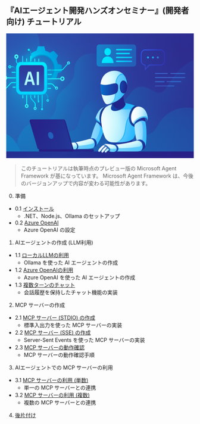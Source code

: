 
## 『AIエージェント開発ハンズオンセミナー』(開発者向け) チュートリアル

![AIエージェント](./Images/tutorial_banner_aiagent.png)

>このチュートリアルは執筆時点のプレビュー版の Microsoft Agent Framework が基になっています。
>Microsoft Agent Framework は、今後のバージョンアップで内容が変わる可能性があります。

 0. 準備
  - 0\.1 [インストール](./tutorial.0.1.md)
	- .NET、Node.js、Ollama のセットアップ
  - 0\.2 [Azure OpenAI](./tutorial.0.2.md)
	- Azure OpenAI の設定
1. AIエージェントの作成 (LLM利用)
  - 1\.1 [ローカルLLMの利用](./tutorial.1.1.md)
	- Ollama を使った AI エージェントの作成
  - 1\.2 [Azure OpenAIの利用](./tutorial.1.2.md)
	- Azure OpenAI を使った AI エージェントの作成
  - 1\.3 [複数ターンのチャット](./tutorial.1.3.md)
	- 会話履歴を保持したチャット機能の実装
2. MCP サーバーの作成
  - 2\.1 [MCP サーバー (STDIO) の作成](./tutorial.2.1.md)
	- 標準入出力を使った MCP サーバーの実装
  - 2\.2 [MCP サーバー (SSE) の作成](./tutorial.2.2.md)
	- Server-Sent Events を使った MCP サーバーの実装
  - 2\.3 [MCP サーバーの動作確認](./tutorial.2.3.md)
	- MCP サーバーの動作確認手順
3. AIエージェントでの MCP サーバーの利用
  - 3\.1 [MCP サーバーの利用 (単数)](./tutorial.3.1.md)
	- 単一の MCP サーバーとの連携
  - 3\.2 [MCP サーバーの利用 (複数)](./tutorial.3.2.md)
	- 複数の MCP サーバーとの連携
4. [後片付け](./tutorial.4.1.md)
